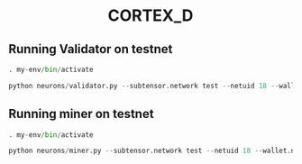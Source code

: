 <div align="center">

# **CORTEX_D** <!-- omit in toc -->

</div>




## Running Validator on testnet

```python
. my-env/bin/activate
```

```python
python neurons/validator.py --subtensor.network test --netuid 18 --wallet.name test_validator --wallet.hotkey default --logging.debug
```

## Running miner on testnet

```python
. my-env/bin/activate
```

```python
python neurons/miner.py --subtensor.network test --netuid 18 --wallet.name test_miner1 --wallet.hotkey default --logging.debug
```